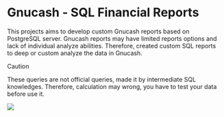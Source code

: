 # Gnucash - SQL Financial Reports

This projects aims to develop custom Gnucash reports based on PostgreSQL server. Gnucash reports may have limited reports options and lack of individual analyze abilities. Therefore, created custom SQL reports to deep or custom analyze the data in Gnucash.

>[!CAUTION]
> These queries are not official queries, made it by intermediate SQL knowledges. Therefore, calculation may wrong, you have to test your data before use it.

![](https://i.imgur.com/q8GE9ze.png)
